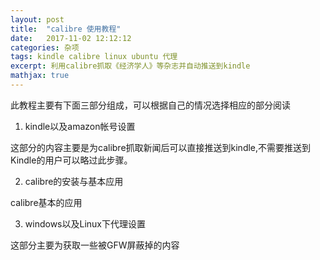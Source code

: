 ```yaml
---
layout: post
title:  "calibre 使用教程" 
date:   2017-11-02 12:12:12
categories: 杂项
tags: kindle calibre linux ubuntu 代理
excerpt: 利用calibre抓取《经济学人》等杂志并自动推送到kindle
mathjax: true
---
```

此教程主要有下面三部分组成，可以根据自己的情况选择相应的部分阅读

1. kindle以及amazon帐号设置  

这部分的内容主要是为calibre抓取新闻后可以直接推送到kindle,不需要推送到Kindle的用户可以略过此步骤。


2. calibre的安装与基本应用

calibre基本的应用


3. windows以及Linux下代理设置

这部分主要为获取一些被GFW屏蔽掉的内容


